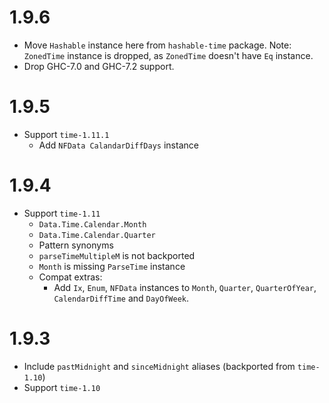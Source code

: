 # 1.9.6

- Move `Hashable` instance here from `hashable-time` package.
  Note: `ZonedTime` instance is dropped, as `ZonedTime` doesn't have `Eq`
  instance.
- Drop GHC-7.0 and GHC-7.2 support.

# 1.9.5

- Support `time-1.11.1`
  - Add `NFData CalandarDiffDays` instance

# 1.9.4

- Support `time-1.11`
  - `Data.Time.Calendar.Month`
  - `Data.Time.Calendar.Quarter`
  - Pattern synonyms
  - `parseTimeMultipleM` is not backported
  - `Month` is missing `ParseTime` instance
  - Compat extras:
    - Add `Ix`, `Enum`, `NFData` instances to `Month`, `Quarter`, `QuarterOfYear`,
      `CalendarDiffTime` and `DayOfWeek`.

# 1.9.3

- Include `pastMidnight` and `sinceMidnight` aliases (backported from `time-1.10`)
- Support `time-1.10`
